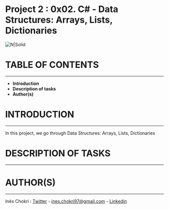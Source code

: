 # Project 2 : 0x02. C# - Data Structures: Arrays, Lists, Dictionaries

![N|Solid](https://external-content.duckduckgo.com/iu/?u=https%3A%2F%2Fi0.wp.com%2Fwww.embhack.com%2Fwp-content%2Fuploads%2F2018%2F06%2Fhello-world.png&f=1&nofb=1)


# TABLE OF CONTENTS
___
  - **Introduction**
  - **Description of tasks**
  - **Author(s)**

# INTRODUCTION
___
In this project, we go through Data Structures: Arrays, Lists, Dictionaries

# DESCRIPTION OF TASKS
___
# AUTHOR(S)
___
Inès Chokri : [Twitter](https://twitter.com/chokri_ines) - <ines.chokri97@gmail.com> - [Linkedin](https://www.linkedin.com/in/in%C3%A8s-chokri-b247b7175/)
